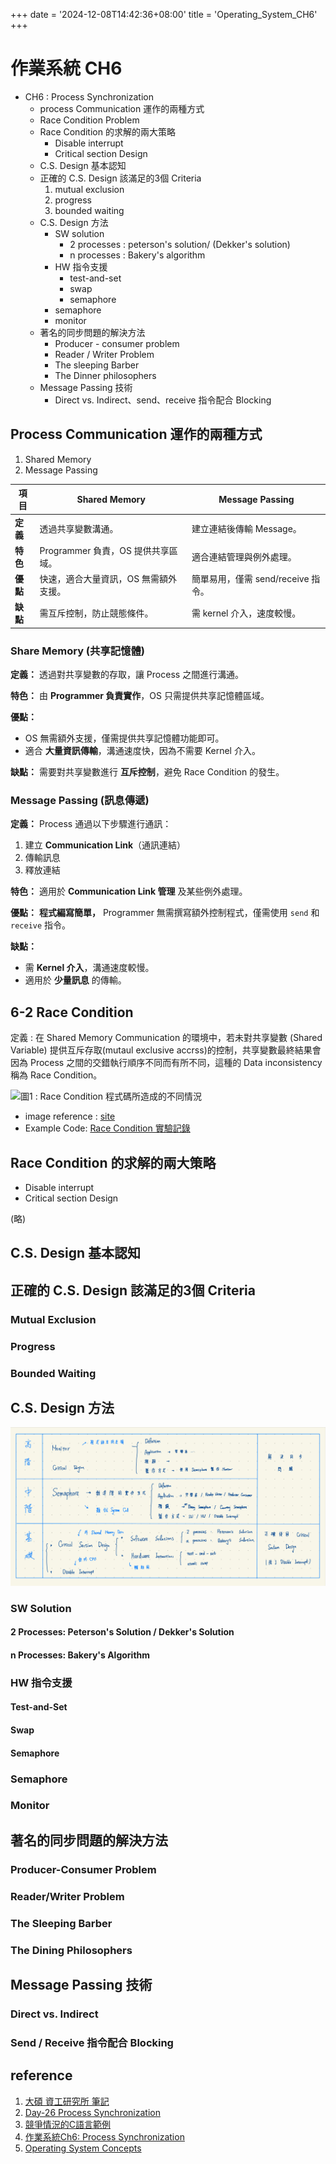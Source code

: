 +++
date = '2024-12-08T14:42:36+08:00'
title = 'Operating_System_CH6'
+++

# 作業系統 CH6

- CH6 : Process Synchronization
    - process Communication 運作的兩種方式
    - Race Condition Problem
    - Race Condition 的求解的兩大策略
        - Disable interrupt
        - Critical section Design
    - C.S. Design 基本認知
    - 正確的 C.S. Design 該滿足的3個 Criteria
        1. mutual exclusion
        2. progress
        3. bounded waiting
    - C.S. Design 方法
        - SW solution
            - 2 processes : peterson's solution/ (Dekker's solution)
            - n processes : Bakery's algorithm
        - HW 指令支援
            - test-and-set 
            - swap
            - semaphore
        - semaphore
        - monitor
    - 著名的同步問題的解決方法
        - Producer - consumer problem
        - Reader / Writer Problem
        - The sleeping Barber
        - The Dinner philosophers
    - Message Passing 技術
        - Direct vs. Indirect、send、receive 指令配合 Blocking 

## Process Communication 運作的兩種方式

1. Shared Memory 
2. Message Passing

| **項目**       | **Shared Memory**                      | **Message Passing**          |
|----------------|----------------------------------------------|-------------------------------------|
| **定義**      | 透過共享變數溝通。                           | 建立連結後傳輸 Message。            |
| **特色**      | Programmer 負責，OS 提供共享區域。            | 適合連結管理與例外處理。            |
| **優點**      | 快速，適合大量資訊，OS 無需額外支援。         | 簡單易用，僅需 send/receive 指令。  |
| **缺點**      | 需互斥控制，防止競態條件。                   | 需 kernel 介入，速度較慢。          |

### Share Memory (共享記憶體)

**定義：** 透過對共享變數的存取，讓 Process 之間進行溝通。

**特色：** 由 **Programmer 負責實作**，OS 只需提供共享記憶體區域。

**優點：**  
- OS 無需額外支援，僅需提供共享記憶體功能即可。  
- 適合 **大量資訊傳輸**，溝通速度快，因為不需要 Kernel 介入。

**缺點：** 需要對共享變數進行 **互斥控制**，避免 Race Condition 的發生。

### Message Passing (訊息傳遞)

**定義：** Process 通過以下步驟進行通訊：  
1. 建立 **Communication Link**（通訊連結）  
2. 傳輸訊息  
3. 釋放連結  

**特色：** 適用於 **Communication Link 管理** 及某些例外處理。

**優點：** **程式編寫簡單，** Programmer 無需撰寫額外控制程式，僅需使用 `send` 和 `receive` 指令。

**缺點：**  
- 需 **Kernel 介入**，溝通速度較慢。  
- 適用於 **少量訊息** 的傳輸。

## 6-2 Race Condition

定義 : 
在 Shared Memory Communication 的環境中，若未對共享變數 (Shared Variable) 提供互斥存取(mutaul exclusive accrss)的控制，共享變數最終結果會因為 Process 之間的交錯執行順序不同而有所不同，這種的 Data inconsistency 稱為 Race Condition。

![圖1 : Race Condition 程式碼所造成的不同情況](https://miro.medium.com/v2/resize:fit:720/format:webp/1*cbekIFfmP0JV5zrzZTQMkw.png)

- image reference : [site](https://medium.com/%E7%A8%8B%E5%BC%8F%E4%BA%BA%E6%9C%88%E5%88%8A/%E7%AB%B6%E7%88%AD%E6%83%85%E6%B3%81%E7%9A%84c%E8%AA%9E%E8%A8%80%E7%AF%84%E4%BE%8B-1a88df31c20e)
- Example Code: [Race Condition 實驗記錄](https://hackmd.io/@91UWhfTFSYS7v0K-bURk6A/HyJwG2zV1g)

## Race Condition 的求解的兩大策略
- Disable interrupt
- Critical section Design

(略)

## C.S. Design 基本認知

## 正確的 C.S. Design 該滿足的3個 Criteria
### Mutual Exclusion
### Progress
### Bounded Waiting

## C.S. Design 方法
![圖2 : C_S_Design_Architecture](C_S_Design_Architecture.jpg)

### SW Solution
#### 2 Processes: Peterson's Solution / Dekker's Solution
#### n Processes: Bakery's Algorithm
### HW 指令支援
#### Test-and-Set
#### Swap
#### Semaphore
### Semaphore
### Monitor

## 著名的同步問題的解決方法
### Producer-Consumer Problem
### Reader/Writer Problem
### The Sleeping Barber
### The Dining Philosophers

## Message Passing 技術
### Direct vs. Indirect
### Send / Receive 指令配合 Blocking


## reference 
1. [大碩 資工研究所 筆記](https://www.ptt.cc/bbs/graduate/M.1552651462.A.B84.html)
2. [Day-26 Process Synchronization](https://ithelp.ithome.com.tw/articles/10278735)
3. [競爭情況的C語言範例](https://medium.com/%E7%A8%8B%E5%BC%8F%E4%BA%BA%E6%9C%88%E5%88%8A/%E7%AB%B6%E7%88%AD%E6%83%85%E6%B3%81%E7%9A%84c%E8%AA%9E%E8%A8%80%E7%AF%84%E4%BE%8B-1a88df31c20e)
4. [作業系統Ch6: Process Synchronization](https://hackmd.io/@WenHsuanYu/OS-Ch6)
5. [Operating System Concepts](https://os.ecci.ucr.ac.cr/slides/Abraham-Silberschatz-Operating-System-Concepts-10th-2018.pdf)
